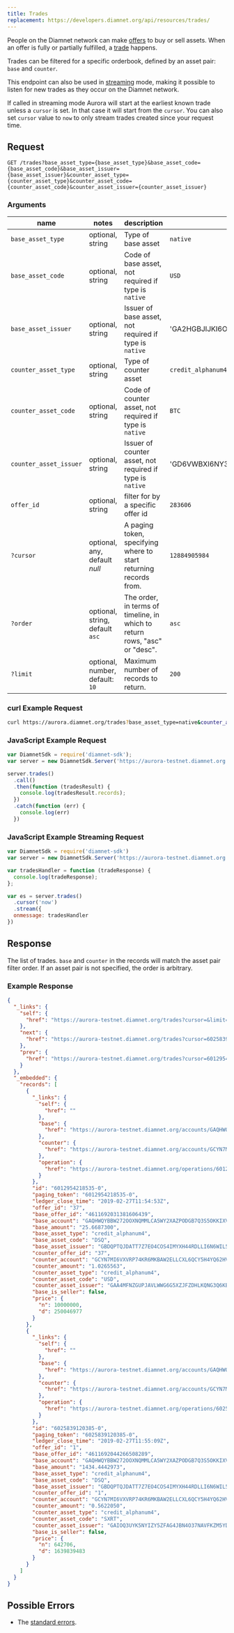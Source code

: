 ```yaml
---
title: Trades
replacement: https://developers.diamnet.org/api/resources/trades/
---
```


People on the Diamnet network can make [offers](../resources/offer.md) to buy or sell assets. When
an offer is fully or partially fulfilled, a [trade](../resources/trade.md) happens.

Trades can be filtered for a specific orderbook, defined by an asset pair: `base` and `counter`.

This endpoint can also be used in [streaming](../streaming.md) mode, making it possible to listen
for new trades as they occur on the Diamnet network.

If called in streaming mode Aurora will start at the earliest known trade unless a `cursor` is
set. In that case it will start from the `cursor`. You can also set `cursor` value to `now` to only
stream trades created since your request time.

## Request

```
GET /trades?base_asset_type={base_asset_type}&base_asset_code={base_asset_code}&base_asset_issuer={base_asset_issuer}&counter_asset_type={counter_asset_type}&counter_asset_code={counter_asset_code}&counter_asset_issuer={counter_asset_issuer}
```

### Arguments

| name | notes | description | example |
| ---- | ----- | ----------- | ------- |
| `base_asset_type` | optional, string | Type of base asset | `native` |
| `base_asset_code` | optional, string | Code of base asset, not required if type is `native` | `USD` |
| `base_asset_issuer` | optional, string | Issuer of base asset, not required if type is `native` | 'GA2HGBJIJKI6O4XEM7CZWY5PS6GKSXL6D34ERAJYQSPYA6X6AI7HYW36' |
| `counter_asset_type` | optional, string | Type of counter asset  | `credit_alphanum4` |
| `counter_asset_code` | optional, string | Code of counter asset, not required if type is `native` | `BTC` |
| `counter_asset_issuer` | optional, string | Issuer of counter asset, not required if type is `native` | 'GD6VWBXI6NY3AOOR55RLVQ4MNIDSXE5JSAVXUTF35FRRI72LYPI3WL6Z' |
| `offer_id` | optional, string | filter for by a specific offer id | `283606` |
| `?cursor` | optional, any, default _null_ | A paging token, specifying where to start returning records from. | `12884905984` |
| `?order`  | optional, string, default `asc` | The order, in terms of timeline, in which to return rows, "asc" or "desc". | `asc` |
| `?limit`  | optional, number, default: `10` | Maximum number of records to return. | `200` |

### curl Example Request
```sh
curl https://aurora.diamnet.org/trades?base_asset_type=native&counter_asset_code=SLT&counter_asset_issuer=GCKA6K5PCQ6PNF5RQBF7PQDJWRHO6UOGFMRLK3DYHDOI244V47XKQ4GP&counter_asset_type=credit_alphanum4&limit=2&order=desc
```

### JavaScript Example Request

```javascript
var DiamnetSdk = require('diamnet-sdk');
var server = new DiamnetSdk.Server('https://aurora-testnet.diamnet.org');

server.trades()
  .call()
  .then(function (tradesResult) {
    console.log(tradesResult.records);
  })
  .catch(function (err) {
    console.log(err)
  })
```

### JavaScript Example Streaming Request

```javascript
var DiamnetSdk = require('diamnet-sdk')
var server = new DiamnetSdk.Server('https://aurora-testnet.diamnet.org');

var tradesHandler = function (tradeResponse) {
  console.log(tradeResponse);
};

var es = server.trades()
  .cursor('now')
  .stream({
  onmessage: tradesHandler
})
```

## Response

The list of trades. `base` and `counter` in the records will match the asset pair filter order. If an asset pair is not specified, the order is arbitrary.

### Example Response
```json
{
  "_links": {
    "self": {
      "href": "https://aurora-testnet.diamnet.org/trades?cursor=&limit=10&order=asc"
    },
    "next": {
      "href": "https://aurora-testnet.diamnet.org/trades?cursor=6025839120434-0&limit=10&order=asc"
    },
    "prev": {
      "href": "https://aurora-testnet.diamnet.org/trades?cursor=6012954218535-0&limit=10&order=desc"
    }
  },
  "_embedded": {
    "records": [
      {
        "_links": {
          "self": {
            "href": ""
          },
          "base": {
            "href": "https://aurora-testnet.diamnet.org/accounts/GAQHWQYBBW272OOXNQMMLCA5WY2XAZPODGB7Q3S5OKKIXVESKO55ZQ7C"
          },
          "counter": {
            "href": "https://aurora-testnet.diamnet.org/accounts/GCYN7MI6VXVRP74KR6MKBAW2ELLCXL6QCY5H4YQ62HVWZWMCE6Y232UC"
          },
          "operation": {
            "href": "https://aurora-testnet.diamnet.org/operations/6012954218535"
          }
        },
        "id": "6012954218535-0",
        "paging_token": "6012954218535-0",
        "ledger_close_time": "2019-02-27T11:54:53Z",
        "offer_id": "37",
        "base_offer_id": "4611692031381606439",
        "base_account": "GAQHWQYBBW272OOXNQMMLCA5WY2XAZPODGB7Q3S5OKKIXVESKO55ZQ7C",
        "base_amount": "25.6687300",
        "base_asset_type": "credit_alphanum4",
        "base_asset_code": "DSQ",
        "base_asset_issuer": "GBDQPTQJDATT7Z7EO4COS4IMYXH44RDLLI6N6WIL5BZABGMUOVMLWMQF",
        "counter_offer_id": "37",
        "counter_account": "GCYN7MI6VXVRP74KR6MKBAW2ELLCXL6QCY5H4YQ62HVWZWMCE6Y232UC",
        "counter_amount": "1.0265563",
        "counter_asset_type": "credit_alphanum4",
        "counter_asset_code": "USD",
        "counter_asset_issuer": "GAA4MFNZGUPJAVLWWG6G5XZJFZDHLKQNG3Q6KB24BAD6JHNNVXDCF4XG",
        "base_is_seller": false,
        "price": {
          "n": 10000000,
          "d": 250046977
        }
      },
      {
        "_links": {
          "self": {
            "href": ""
          },
          "base": {
            "href": "https://aurora-testnet.diamnet.org/accounts/GAQHWQYBBW272OOXNQMMLCA5WY2XAZPODGB7Q3S5OKKIXVESKO55ZQ7C"
          },
          "counter": {
            "href": "https://aurora-testnet.diamnet.org/accounts/GCYN7MI6VXVRP74KR6MKBAW2ELLCXL6QCY5H4YQ62HVWZWMCE6Y232UC"
          },
          "operation": {
            "href": "https://aurora-testnet.diamnet.org/operations/6025839120385"
          }
        },
        "id": "6025839120385-0",
        "paging_token": "6025839120385-0",
        "ledger_close_time": "2019-02-27T11:55:09Z",
        "offer_id": "1",
        "base_offer_id": "4611692044266508289",
        "base_account": "GAQHWQYBBW272OOXNQMMLCA5WY2XAZPODGB7Q3S5OKKIXVESKO55ZQ7C",
        "base_amount": "1434.4442973",
        "base_asset_type": "credit_alphanum4",
        "base_asset_code": "DSQ",
        "base_asset_issuer": "GBDQPTQJDATT7Z7EO4COS4IMYXH44RDLLI6N6WIL5BZABGMUOVMLWMQF",
        "counter_offer_id": "1",
        "counter_account": "GCYN7MI6VXVRP74KR6MKBAW2ELLCXL6QCY5H4YQ62HVWZWMCE6Y232UC",
        "counter_amount": "0.5622050",
        "counter_asset_type": "credit_alphanum4",
        "counter_asset_code": "SXRT",
        "counter_asset_issuer": "GAIOQ3UYK5NYIZY5ZFAG4JBN4O37NAVFKZM5YDYEB6YEFBZSZ5KDCUFO",
        "base_is_seller": false,
        "price": {
          "n": 642706,
          "d": 1639839483
        }
      }
    ]
  }
}
```

## Possible Errors

- The [standard errors](../errors.md#standard-errors).
